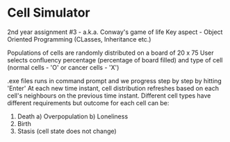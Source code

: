 # Cell Simulator
2nd year assignment #3 - a.k.a. Conway's game of life
Key aspect - Object Oriented Programming (CLasses, Inheritance etc.)


Populations of cells are randomly distributed on a board of  20 x 75
User selects confluency percentage (percentage of board filled) and type of cell (normal cells - 'O' or cancer cells - 'X')

.exe files runs in command prompt and we progress step by step by hitting 'Enter'
At each new time instant, cell distribution refreshes based on each cell's neighbours on the previous time instant.
Different cell types have different requirements but outcome for each cell can be:
1. Death
  a) Overpopulation
  b) Loneliness
2. Birth
3. Stasis (cell state does not change)
